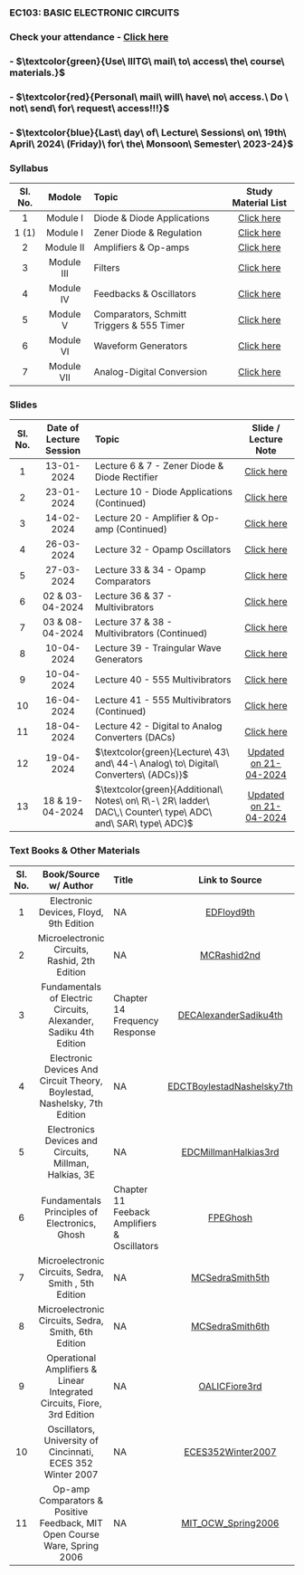 
### EC103: BASIC ELECTRONIC CIRCUITS

<!-- 
### Syllabus and Study Materials for Module I: Diode & Diode Applications - [Click here](https://drive.google.com/file/d/1m0mXXL7dhsLFtHPK44GYrvnm7liWhWIc/view?usp=drive_link)
### Syllabus and Study Materials for Module I: Zener Diode & Regulation   - [Click here](https://drive.google.com/file/d/1VX3f9UhrAJ_nfnBANNEInw2rtrgD8Rkf/view?usp=drive_link)
### Syllabus and Study Materials for Module II: Amplifiers & Op-amps      - [Click here](https://drive.google.com/file/d/1DQX1PFbMY4NosTxH0jxBNMqEXKnAFmXe/view?usp=drive_link)
--> 
### Check your attendance - [Click here](https://docs.google.com/spreadsheets/d/1yNiIIjAywhVXiK2x9jj3zgPhZ0jQdoqe/edit#gid=1744225881)

### - $\textcolor{green}{Use\ IIITG\ mail\ to\ access\ the\ course\ materials.\}$

### - $\textcolor{red}{Personal\ mail\ will\ have\ no\ access.\ Do \ not\ send\ for\ request\ access\!!!\}$

### - $\textcolor{blue}{Last\ day\ of\ Lecture\ Sessions\ on\ 19th\ April\ 2024\ (Friday)\ for\ the\ Monsoon\ Semester\ 2023-24\}$

<!-- ### ***Last day of Lecture Sessions on 19-April-2024 for the Monsoon Semester 2023-24*** --> 

### Syllabus
| Sl. No. | Modole | Topic  | Study Material List|                                                                                              
|:---:|:--:|:--|:--------------------------:|
| 1       | Module I      |Diode & Diode Applications | [Click here](https://drive.google.com/file/d/1m0mXXL7dhsLFtHPK44GYrvnm7liWhWIc/view?usp=drive_link)| 
| 1 (1)   | Module I      |Zener Diode & Regulation| [Click here](https://drive.google.com/file/d/1VX3f9UhrAJ_nfnBANNEInw2rtrgD8Rkf/view?usp=drive_link)|   
| 2       | Module II     |Amplifiers & Op-amps| [Click here](https://drive.google.com/file/d/1DQX1PFbMY4NosTxH0jxBNMqEXKnAFmXe/view?usp=drive_link)| 
| 3       | Module III     |Filters| [Click here](https://drive.google.com/file/d/1LdcZtGFY443TKM5cn9bMNNnLRNZFnX_p/view?usp=drive_link)|
| 4       | Module IV    |Feedbacks & Oscillators | [Click here](https://drive.google.com/file/d/1OJX158ycNEVR0KbY-OHQBPWRXsUm9O1t/view?usp=drive_link)|
| 5       | Module V    |Comparators, Schmitt Triggers & 555 Timer | [Click here](https://drive.google.com/file/d/1KEUrIa_TffWblW5l07BA6hri62fqnZkv/view?usp=drive_link)|
| 6       | Module VI    |Waveform Generators | [Click here](https://drive.google.com/file/d/1YO2d7bP-TIkFs6yosEWJixxliJXTpdLN/view?usp=drive_link)|
| 7       | Module VII    |Analog-Digital Conversion | [Click here](https://drive.google.com/file/d/1rmQAaHb2IrtJi3Xd1-bDOqlR_uI9rPWq/view?usp=drive_link)|

### Slides
| Sl. No. | Date of Lecture Session | Topic | Slide / Lecture Note|                                                                                              
|:---:|:--:|:--|:--------------------------:|
| 1       | 13-01-2024      |Lecture 6 & 7 - Zener Diode & Diode Rectifier        | [Click here](https://drive.google.com/file/d/1II2kEuDeOIMcXgOpxD5ueqF1_CNYf_el/view?usp=drive_link)| 
| 2       | 23-01-2024      |Lecture 10    - Diode Applications (Continued)       | [Click here](https://drive.google.com/file/d/1K1FrFqjg2FY6QMT7bFwo-D-_PasuSmZ-/view?usp=drive_link)|   
| 3       | 14-02-2024      |Lecture 20    - Amplifier & Op-amp (Continued)       | [Click here](https://drive.google.com/file/d/1_AlVKeN-jZCpXFm9Bwjw1qCc5Ab6Hdmx/view?usp=drive_link)|  
| 4       | 26-03-2024      |Lecture 32    - Opamp Oscillators                    | [Click here](https://drive.google.com/file/d/104vcDlr9fjF8rU2wAE8eKM9DoWQBT5e4/view?usp=drive_link)|
| 5       | 27-03-2024      |Lecture 33 & 34    - Opamp Comparators               | [Click here](https://drive.google.com/file/d/1ZmLaja09cngSWRH3a2MJkRPUVQ_4ii1f/view?usp=drive_link)|
| 6       | 02 & 03-04-2024 |Lecture 36 & 37   - Multivibrators                   | [Click here](https://drive.google.com/file/d/1LZgUXVXXUjmv3Bjxc0bTL7Mvktm4i_gJ/view?usp=drive_link)|
| 7       | 03 & 08-04-2024 |Lecture 37 & 38   - Multivibrators (Continued)       | [Click here](https://drive.google.com/file/d/1ww8bvAPJYVIZD8PcoIov-f7A_7RZkt2K/view?usp=drive_link)|
| 8       | 10-04-2024      |Lecture 39    - Traingular Wave Generators           | [Click here](https://drive.google.com/file/d/10us43-6a8L4_il78Y-LiH_-9D85-_H6o/view?usp=drive_link)|
| 9       | 10-04-2024      |Lecture 40    - 555 Multivibrators                   | [Click here](https://drive.google.com/file/d/1MRMLif9CExtKksYEm1qs7YsJMQAK9nLW/view?usp=drive_link)|
| 10      | 16-04-2024      |Lecture 41    - 555 Multivibrators (Continued)       | [Click here](https://drive.google.com/file/d/1rzaM7VqAqGJi6_DIf9MbQnZ88gs7EFyo/view?usp=drive_link)|
| 11      | 18-04-2024      |Lecture 42    - Digital to Analog Converters (DACs)  | [Click here](https://drive.google.com/file/d/1cnMIAZ5-1GMEFGUrvT4KigWKs39rqjDL/view?usp=drive_link)|
| 12      | 19-04-2024      |$\textcolor{green}{Lecture\ 43\ and\ 44\-\ Analog\ to\ Digital\ Converters\ (ADCs)\}$ | [Updated on 21-04-2024](https://drive.google.com/file/d/1TP-OIZyMTWE-HAnUHR4m6pjlCj061JYA/view?usp=drive_link)|
| 13      | 18 & 19-04-2024 |$\textcolor{green}{Additional\ Notes\ on\ R\-\ 2R\ ladder\ DAC\,\ Counter\ type\ ADC\ and\ SAR\ type\ ADC}$ | [Updated on 21-04-2024](https://drive.google.com/file/d/1TP-OIZyMTWE-HAnUHR4m6pjlCj061JYA/view?usp=drive_link)|

### Text Books & Other Materials
| Sl. No. | Book/Source w/ Author | Title | Link to Source|                                                                                              
|:---:|:--:|:--|:--------------------------:|
| 1       | Electronic Devices, Floyd, 9th Edition                                   |NA|  [EDFloyd9th](https://drive.google.com/file/d/1c7afu7bZdLWjZCwdJVBVNuywIrtSWRbh/view?usp=drive_link)| 
| 2       | Microelectronic Circuits, Rashid, 2th Edition                            |NA|  [MCRashid2nd](https://drive.google.com/file/d/1nrcsEI2a1WSicE3VEgikrJilBDoogtRQ/view?usp=drive_link)|   
| 3       | Fundamentals of Electric Circuits, Alexander, Sadiku  4th Edition        |Chapter 14 Frequency Response |[DECAlexanderSadiku4th](https://drive.google.com/file/d/1-GgRQoRwo2LLSLfVTbf_R7O_xOXJE6cC/view?usp=drive_link)|  
| 4       | Electronic Devices And Circuit Theory, Boylestad, Nashelsky, 7th Edition |NA|  [EDCTBoylestadNashelsky7th](https://drive.google.com/file/d/1wtMCRSjVPcuH4O-P7jQfM6XhAgpGMwRj/view?usp=drive_link)|
| 5       | Electronics Devices and Circuits, Millman, Halkias, 3E                   |NA|  [EDCMillmanHalkias3rd](https://drive.google.com/file/d/1gOIQ4igj9aIk_UbRZidZEWf6RrYi0K0l/view?usp=drive_link)| 
| 6       | Fundamentals Principles of Electronics, Ghosh                            |Chapter 11 Feeback Amplifiers & Oscillators| [FPEGhosh](https://drive.google.com/file/d/18EY3cO8ABBfsaoCdSG49-zXskVrP1vTl/view?usp=drive_link)|   
| 7       | Microelectronic Circuits, Sedra, Smith , 5th Edition                     |NA|  [MCSedraSmith5th](https://drive.google.com/file/d/14lmwN6eXiNc9FhsmR-8zWhAch9TgNL4E/view?usp=drive_link)|  
| 8       | Microelectronic Circuits, Sedra, Smith, 6th Edition                      |NA|  [MCSedraSmith6th](https://drive.google.com/file/d/1tE5_JP7BTmpXA534-nC8elmAt_mIpsXz/view?usp=drive_link)|
| 9       | Operational Amplifiers & Linear Integrated Circuits, Fiore, 3rd Edition  |NA|  [OALICFiore3rd](https://drive.google.com/file/d/12eif4aKTSKeLkbMX6yXnKdLuR4TFzJvv/view?usp=drive_link)| 
| 10       | Oscillators, University of Cincinnati, ECES 352 Winter 2007             |NA|  [ECES352Winter2007](https://docs.google.com/presentation/d/1ynPjHI-oBTz8gG-su4NwTZF-xLRFdXyK/edit?usp=drive_link&ouid=116384381532910939364&rtpof=true&sd=true)|
| 11       | Op-amp Comparators & Positive Feedback, MIT Open Course Ware, Spring 2006|NA|  [MIT_OCW_Spring2006](https://drive.google.com/file/d/1HFjFLWVZ-kb9YSOw8hz2S3njShboO5vw/view?usp=drive_link)|

<!-- 
| Sl. No. | Date of Lecture        | Topics  | Slides   |
|:---:|:--:|:--|:--------------------------:|
| 1   | 03-01-2024   |Lecture 1- Introduction                | [03.01.2024]()|
| 2   | 04-01-2024   |Lecture 2- Basic Concepts                | [04.01.2024]()|
-->
<!--

- ![#f03c15](https://placehold.co/15x15/f03c15/f03c15.png) `#f03c15` RED
- ![#c5f015](https://placehold.co/15x15/c5f015/c5f015.png) `#c5f015` GREEN
- ![#1589F0](https://placehold.co/15x15/1589F0/1589F0.png) `#1589F0` BLUE
--> 
